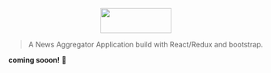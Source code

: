 <p align="center">
  <img src="https://i.imgur.com/vfwjz94.png" width="140" height="50">
</p>

> A News Aggregator Application
> build with React/Redux and bootstrap.





__coming sooon!__ :metal:

